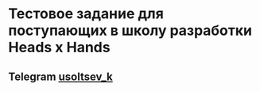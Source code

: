 # Тестовое задание для поступающих в школу разработки Heads x Hands

## Telegram [usoltsev_k](https://t.me/usoltsev_k)